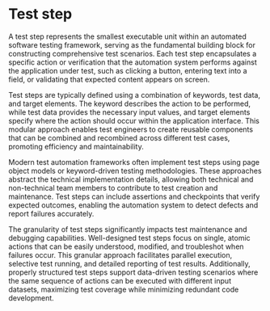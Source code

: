 # Test step

A test step represents the smallest executable unit within an automated software testing framework, serving as the fundamental building block for constructing comprehensive test scenarios. Each test step encapsulates a specific action or verification that the automation system performs against the application under test, such as clicking a button, entering text into a field, or validating that expected content appears on screen.

Test steps are typically defined using a combination of keywords, test data, and target elements. The keyword describes the action to be performed, while test data provides the necessary input values, and target elements specify where the action should occur within the application interface. This modular approach enables test engineers to create reusable components that can be combined and recombined across different test cases, promoting efficiency and maintainability.

Modern test automation frameworks often implement test steps using page object models or keyword-driven testing methodologies. These approaches abstract the technical implementation details, allowing both technical and non-technical team members to contribute to test creation and maintenance. Test steps can include assertions and checkpoints that verify expected outcomes, enabling the automation system to detect defects and report failures accurately.

The granularity of test steps significantly impacts test maintenance and debugging capabilities. Well-designed test steps focus on single, atomic actions that can be easily understood, modified, and troubleshot when failures occur. This granular approach facilitates parallel execution, selective test running, and detailed reporting of test results. Additionally, properly structured test steps support data-driven testing scenarios where the same sequence of actions can be executed with different input datasets, maximizing test coverage while minimizing redundant code development.
